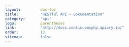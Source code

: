 ```yaml
---
layout:         doc-toc
title:          "RESTful API - Documentation"
category:       "api"
logo:           parentheses
link:           "http://docs.continuousphp.apiary.io/"
order:          13
sitemap:        false
---
```

